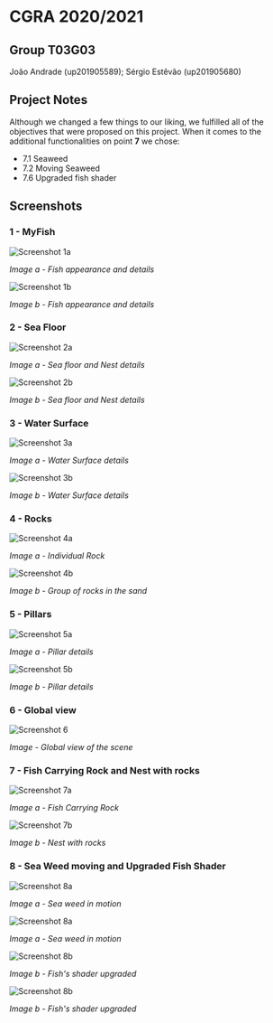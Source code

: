 # CGRA 2020/2021

## Group T03G03

João Andrade (up201905589);  Sérgio Estêvão (up201905680)

## Project Notes

Although we changed a few things to our liking, we fulfilled all of the objectives that were proposed on this project.
When it comes to the additional functionalities on point **7** we chose:
- 7.1 Seaweed
- 7.2 Moving Seaweed
- 7.6 Upgraded fish shader

## Screenshots


### 1 - MyFish

![Screenshot 1a](screenshots/proj-t03g03-1a.PNG)

*Image a - Fish appearance and details*

![Screenshot 1b](screenshots/proj-t03g03-1b.PNG)

*Image b - Fish appearance and details*

### 2 - Sea Floor

![Screenshot 2a](screenshots/proj-t03g03-2a.PNG)

*Image a - Sea floor and Nest details*

![Screenshot 2b](screenshots/proj-t03g03-2b.PNG)

*Image b - Sea floor and Nest details*

### 3 - Water Surface

![Screenshot 3a](screenshots/proj-t03g03-3a.PNG)

*Image a - Water Surface details*

![Screenshot 3b](screenshots/proj-t03g03-3b.PNG)

*Image b - Water Surface details*

### 4 - Rocks

![Screenshot 4a](screenshots/proj-t03g03-4a.PNG)

*Image a - Individual Rock*

![Screenshot 4b](screenshots/proj-t03g03-4b.PNG)

*Image b - Group of rocks in the sand*

### 5 - Pillars

![Screenshot 5a](screenshots/proj-t03g03-5a.PNG)

*Image a - Pillar details*

![Screenshot 5b](screenshots/proj-t03g03-5b.PNG)

*Image b - Pillar details*

### 6 - Global view

![Screenshot 6](screenshots/proj-t03g03-6.PNG)

*Image - Global view of the scene*

### 7 - Fish Carrying Rock and Nest with rocks

![Screenshot 7a](screenshots/proj-t03g03-7a.PNG)

*Image a - Fish Carrying Rock*

![Screenshot 7b](screenshots/proj-t03g03-7b.PNG)

*Image b - Nest with rocks*

### 8 - Sea Weed moving and Upgraded  Fish Shader

![Screenshot 8a](screenshots/proj-t03g03-8a.PNG)

*Image a - Sea weed in motion*

![Screenshot 8a](screenshots/proj-t03g03-8agif.gif)

*Image a - Sea weed in motion*

![Screenshot 8b](screenshots/proj-t03g03-8b.PNG)

*Image b - Fish's shader upgraded*

![Screenshot 8b](screenshots/proj-t03g03-8bgif.gif)

*Image b - Fish's shader upgraded*